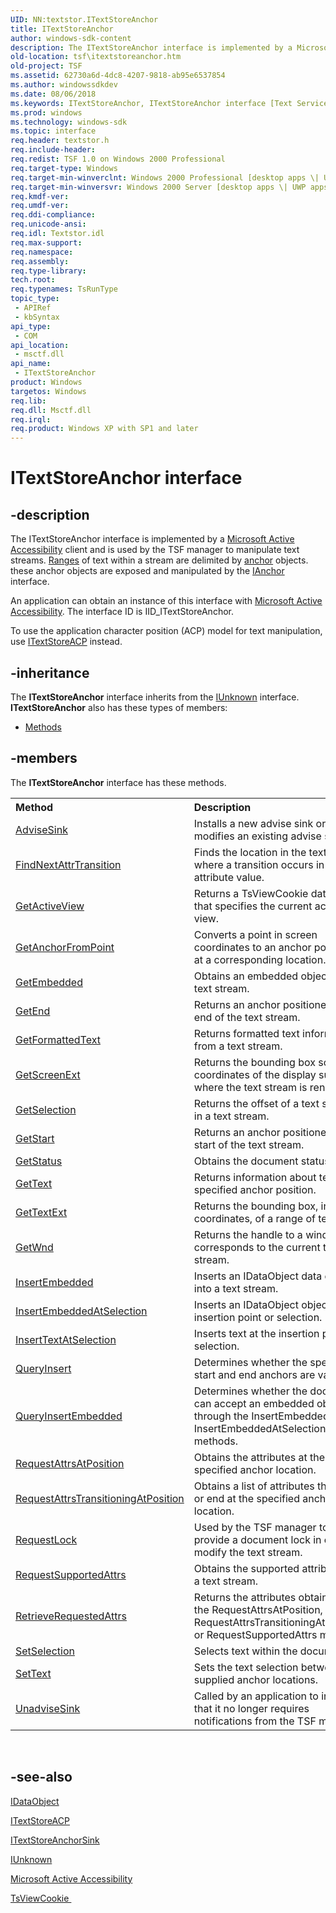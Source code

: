 ```yaml
---
UID: NN:textstor.ITextStoreAnchor
title: ITextStoreAnchor
author: windows-sdk-content
description: The ITextStoreAnchor interface is implemented by a Microsoft Active Accessibility client and is used by the TSF manager to manipulate text streams.
old-location: tsf\itextstoreanchor.htm
old-project: TSF
ms.assetid: 62730a6d-4dc8-4207-9818-ab95e6537854
ms.author: windowssdkdev
ms.date: 08/06/2018
ms.keywords: ITextStoreAnchor, ITextStoreAnchor interface [Text Services Framework], ITextStoreAnchor interface [Text Services Framework],described, _tsf_itextstoreanchor_ref, textstor/ITextStoreAnchor, tsf.itextstoreanchor
ms.prod: windows
ms.technology: windows-sdk
ms.topic: interface
req.header: textstor.h
req.include-header: 
req.redist: TSF 1.0 on Windows 2000 Professional
req.target-type: Windows
req.target-min-winverclnt: Windows 2000 Professional [desktop apps \| UWP apps]
req.target-min-winversvr: Windows 2000 Server [desktop apps \| UWP apps]
req.kmdf-ver: 
req.umdf-ver: 
req.ddi-compliance: 
req.unicode-ansi: 
req.idl: Textstor.idl
req.max-support: 
req.namespace: 
req.assembly: 
req.type-library: 
tech.root: 
req.typenames: TsRunType
topic_type:
 - APIRef
 - kbSyntax
api_type:
 - COM
api_location:
 - msctf.dll
api_name:
 - ITextStoreAnchor
product: Windows
targetos: Windows
req.lib: 
req.dll: Msctf.dll
req.irql: 
req.product: Windows XP with SP1 and later
---
```


# ITextStoreAnchor interface


## -description


The ITextStoreAnchor interface is implemented by a <a href="_msaa_microsoft_active_accessibility_start_page">Microsoft Active Accessibility</a> client and is used by the TSF manager to manipulate text streams. <a href="https://msdn.microsoft.com/7488e29e-3409-4db3-98b4-f3438ad7c94e">Ranges</a> of text within a stream are delimited by <a href="ranges.htm">anchor</a> objects. these anchor objects are exposed and manipulated by the <a href="https://msdn.microsoft.com/a7d52959-8386-464f-958d-c870f286b265">IAnchor</a> interface.

An application can obtain an instance of this interface with <a href="_msaa_microsoft_active_accessibility_start_page">Microsoft Active Accessibility</a>. The interface ID is IID_ITextStoreAnchor.

To use the application character position (ACP) model for text manipulation, use <a href="https://msdn.microsoft.com/21e011f7-6791-4eb9-85c9-18bd10107119">ITextStoreACP</a> instead.


## -inheritance

The <b xmlns:loc="http://microsoft.com/wdcml/l10n">ITextStoreAnchor</b> interface inherits from the <a href="https://msdn.microsoft.com/33f1d79a-33fc-4ce5-a372-e08bda378332">IUnknown</a> interface. <b>ITextStoreAnchor</b> also has these types of members:
<ul>
<li><a href="https://docs.microsoft.com/">Methods</a></li>
</ul>

## -members

The <b>ITextStoreAnchor</b> interface has these methods.
<table class="members" id="memberListMethods">
<tr>
<th align="left" width="37%">Method</th>
<th align="left" width="63%">Description</th>
</tr>
<tr data="declared;">
<td align="left" width="37%">
<a href="https://msdn.microsoft.com/a2196d1c-b03e-44b4-b695-970feddb8ce5">AdviseSink</a>
</td>
<td align="left" width="63%">
Installs a new advise sink or modifies an existing advise sink.

</td>
</tr>
<tr data="declared;">
<td align="left" width="37%">
<a href="https://msdn.microsoft.com/9bb21a4a-047e-4347-93b3-9c41cd2c20b7">FindNextAttrTransition</a>
</td>
<td align="left" width="63%">
Finds the location in the text stream where a transition occurs in an attribute value.

</td>
</tr>
<tr data="declared;">
<td align="left" width="37%">
<a href="https://msdn.microsoft.com/b1940cac-7295-41c5-bd26-8be1d1fa4da9">GetActiveView</a>
</td>
<td align="left" width="63%">
Returns a TsViewCookie data type that specifies the current active view.

</td>
</tr>
<tr data="declared;">
<td align="left" width="37%">
<a href="https://msdn.microsoft.com/5567b53e-540e-41ce-b890-f2e4c5b06c57">GetAnchorFromPoint</a>
</td>
<td align="left" width="63%">
Converts a point in screen coordinates to an anchor positioned at a corresponding location.

</td>
</tr>
<tr data="declared;">
<td align="left" width="37%">
<a href="https://msdn.microsoft.com/212286e1-aafa-4368-8dd3-45a0d4c6ecb9">GetEmbedded</a>
</td>
<td align="left" width="63%">
Obtains an embedded object from a text stream.

</td>
</tr>
<tr data="declared;">
<td align="left" width="37%">
<a href="https://msdn.microsoft.com/4c510900-bcff-4ea1-a8f3-95b6f47b3432">GetEnd</a>
</td>
<td align="left" width="63%">
Returns an anchor positioned at the end of the text stream.

</td>
</tr>
<tr data="declared;">
<td align="left" width="37%">
<a href="https://msdn.microsoft.com/2b104b0a-b900-4acb-801e-d9716e3a0146">GetFormattedText</a>
</td>
<td align="left" width="63%">
Returns formatted text information from a text stream.

</td>
</tr>
<tr data="declared;">
<td align="left" width="37%">
<a href="https://msdn.microsoft.com/5e1b446e-935f-492a-b168-8d1b60868d72">GetScreenExt</a>
</td>
<td align="left" width="63%">
Returns the bounding box screen coordinates of the display surface where the text stream is rendered.

</td>
</tr>
<tr data="declared;">
<td align="left" width="37%">
<a href="https://msdn.microsoft.com/df1b21b7-b539-4546-96be-243a8e7ea75a">GetSelection</a>
</td>
<td align="left" width="63%">
Returns the offset of a text selection in a text stream.

</td>
</tr>
<tr data="declared;">
<td align="left" width="37%">
<a href="https://msdn.microsoft.com/431ca3b0-920b-4a4e-b475-32175555a789">GetStart</a>
</td>
<td align="left" width="63%">
Returns an anchor positioned at the start of the text stream.

</td>
</tr>
<tr data="declared;">
<td align="left" width="37%">
<a href="https://msdn.microsoft.com/61192268-5a5f-4caa-bdb8-799ee4aea24e">GetStatus</a>
</td>
<td align="left" width="63%">
Obtains the document status.

</td>
</tr>
<tr data="declared;">
<td align="left" width="37%">
<a href="https://msdn.microsoft.com/fd3f91df-b107-4284-8435-d859c843555f">GetText</a>
</td>
<td align="left" width="63%">
Returns information about text at a specified anchor position.

</td>
</tr>
<tr data="declared;">
<td align="left" width="37%">
<a href="https://msdn.microsoft.com/b8e21544-e5d2-4048-93aa-82a87562a70a">GetTextExt</a>
</td>
<td align="left" width="63%">
Returns the bounding box, in screen coordinates, of a range of text.

</td>
</tr>
<tr data="declared;">
<td align="left" width="37%">
<a href="https://msdn.microsoft.com/e77b5218-45e4-4fe1-a41f-1d7b5887ba30">GetWnd</a>
</td>
<td align="left" width="63%">
Returns the handle to a window that corresponds to the current text stream.

</td>
</tr>
<tr data="declared;">
<td align="left" width="37%">
<a href="https://msdn.microsoft.com/414842cc-7c3e-4f5c-93ac-3bd0eda5293e">InsertEmbedded</a>
</td>
<td align="left" width="63%">
Inserts an IDataObject data object into a text stream.

</td>
</tr>
<tr data="declared;">
<td align="left" width="37%">
<a href="https://msdn.microsoft.com/22c804b9-e260-4a8a-bbb3-fcc81fa97c7a">InsertEmbeddedAtSelection</a>
</td>
<td align="left" width="63%">
Inserts an IDataObject object at the insertion point or selection.

</td>
</tr>
<tr data="declared;">
<td align="left" width="37%">
<a href="https://msdn.microsoft.com/f5cb512a-d9f5-451f-b6cb-2020ba32e855">InsertTextAtSelection</a>
</td>
<td align="left" width="63%">
Inserts text at the insertion point or selection.

</td>
</tr>
<tr data="declared;">
<td align="left" width="37%">
<a href="https://msdn.microsoft.com/953b3f9c-63b7-4d62-accb-b07acfa97432">QueryInsert</a>
</td>
<td align="left" width="63%">
Determines whether the specified start and end anchors are valid.

</td>
</tr>
<tr data="declared;">
<td align="left" width="37%">
<a href="https://msdn.microsoft.com/722506fa-db83-49d3-9434-a4ad7b797ce2">QueryInsertEmbedded</a>
</td>
<td align="left" width="63%">
Determines whether the document can accept an embedded object through the InsertEmbedded or InsertEmbeddedAtSelection methods.

</td>
</tr>
<tr data="declared;">
<td align="left" width="37%">
<a href="https://msdn.microsoft.com/d0f20507-005b-409d-90d5-5817b7d95f19">RequestAttrsAtPosition</a>
</td>
<td align="left" width="63%">
Obtains the attributes at the specified anchor location.

</td>
</tr>
<tr data="declared;">
<td align="left" width="37%">
<a href="https://msdn.microsoft.com/f0f43237-8c26-4e0c-8717-908884229b7b">RequestAttrsTransitioningAtPosition</a>
</td>
<td align="left" width="63%">
Obtains a list of attributes that begin or end at the specified anchor location.

</td>
</tr>
<tr data="declared;">
<td align="left" width="37%">
<a href="https://msdn.microsoft.com/4cace5bd-d111-4a9a-af10-9ad454d4f2eb">RequestLock</a>
</td>
<td align="left" width="63%">
Used by the TSF manager to provide a document lock in order to modify the text stream.

</td>
</tr>
<tr data="declared;">
<td align="left" width="37%">
<a href="https://msdn.microsoft.com/ab81d79d-e991-4c2d-9fb7-95393e002828">RequestSupportedAttrs</a>
</td>
<td align="left" width="63%">
Obtains the supported attributes of a text stream.

</td>
</tr>
<tr data="declared;">
<td align="left" width="37%">
<a href="https://msdn.microsoft.com/36847680-bcf2-4db5-a587-90518f60cf5b">RetrieveRequestedAttrs</a>
</td>
<td align="left" width="63%">
Returns the attributes obtained by the RequestAttrsAtPosition, RequestAttrsTransitioningAtPosition, or RequestSupportedAttrs methods.

</td>
</tr>
<tr data="declared;">
<td align="left" width="37%">
<a href="https://msdn.microsoft.com/ce301fa4-d1dd-4470-b8b5-fc944afdc621">SetSelection</a>
</td>
<td align="left" width="63%">
Selects text within the document.

</td>
</tr>
<tr data="declared;">
<td align="left" width="37%">
<a href="https://msdn.microsoft.com/03beac03-cd09-4e03-b700-d96741e4932b">SetText</a>
</td>
<td align="left" width="63%">
Sets the text selection between two supplied anchor locations.

</td>
</tr>
<tr data="declared;">
<td align="left" width="37%">
<a href="https://msdn.microsoft.com/01ddc659-0ed9-41e9-bde9-92aad9d74716">UnadviseSink</a>
</td>
<td align="left" width="63%">
Called by an application to indicate that it no longer requires notifications from the TSF manager.

</td>
</tr>
</table> 


## -see-also




<a href="_ole_idataobject">IDataObject</a>



<a href="https://msdn.microsoft.com/21e011f7-6791-4eb9-85c9-18bd10107119">ITextStoreACP
      </a>



<a href="https://msdn.microsoft.com/fb96b4fb-864f-4f32-bf7c-cf7f199e552a">ITextStoreAnchorSink
      </a>



<a href="_COM_IUnknown">IUnknown</a>



<a href="_msaa_microsoft_active_accessibility_start_page">Microsoft Active Accessibility</a>



<a href="https://msdn.microsoft.com/e649b799-d0d6-4f2d-b9f1-28070eea9b16">TsViewCookie
      </a>
 

 

